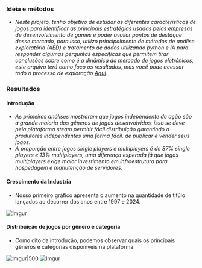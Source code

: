 ### Ideia e métodos
- *Neste projeto, tenho objetivo de estudar as diferentes características de jogos para identificar as principais estratégias usadas pelas empresas de desenvolvimento de games e poder avaliar pontos de destaque desse mercado, para isso, utilizo principalmente de métodos de análise exploratória (AED) e tratamento de dados utilizando python e IA para responder algumas perguntas específicas que permitem tirar conclusões sobre como é a dinâmica do mercado de jogos eletrônicos, este arquivo terá como foco os resultados, mas você pode acessar todo o processo de exploração [Aqui](https://github.com/NonakaVal/steam/blob/main/main.ipynb).*


### Resultados

#### Introdução
- *As primeiras análises mostraram que jogos independente de ação são a grande maioria dos gêneros de jogos desenvolvidos, isso se deve pela plataforma steam permitir fácil distribuição garantindo a produtores independentes uma forma fácil. de publicar e vender seus jogos.*
- *A proporção entre jogos single players e multiplayers é de 87% single players e 13% multiplayers, uma diferença esperada já que jogos multiplayers exige maior investimento em infraestrutura para hospedagem e manutenção de servidores.*

#### Crescimento da Industria
- Nosso primeiro gráfico apresenta o aumento na quantidade de titúlo lançados ao decorrer dos anos entre 1997 e 2024.

![Imgur](https://i.imgur.com/Cxd0k8b.png)

#### Distribuição de jogos por gênero e categoria

- Como dito da introdução, podemos observar quais os princípais gêneros e categorias disponíveis na plataforma.

![Imgur|500](https://i.imgur.com/q1GWBKR.png)
![Imgur](https://i.imgur.com/WHRTBMH.png)
